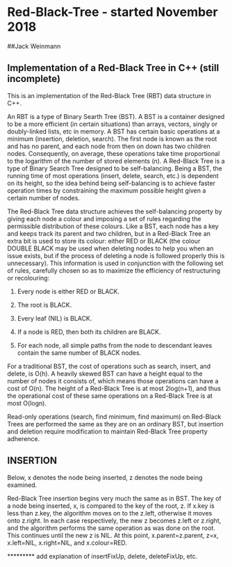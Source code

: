 # Red-Black-Tree - started November 2018
##Jack Weinmann 

## Implementation of a Red-Black Tree in C++ (still incomplete)

This is an implementation of the Red-Black Tree (RBT) data structure in C++. 

An RBT is a type of Binary Searth Tree (BST). A BST is a container designed to be a more efficient (in certain situations) than arrays, vectors, singly or doubly-linked lists, etc in memory. A BST has certain basic operations at a minimum (insertion, deletion, search). The first node is known as the root and has no parent, and each node from then on down has two children nodes. Consequently, on average, these operations take time proportional to the logarithm of the number of stored elements (n). 
A Red-Black Tree is a type of Binary Search Tree designed to be self-balancing. Being a BST, the running time of most operations (insert, delete, search, etc.) is dependent on its height, so the idea behind being self-balancing is to achieve faster operation times by constraining the maximum possible height given a certain number of nodes.

The Red-Black Tree data structure achieves the self-balancing property by giving each node a colour and imposing a set of rules regarding the permissible distribution of these colours. Like a BST, each node  has a key and keeps track its parent and two children, but in a Red-Black Tree an extra bit is  used to store its colour: either RED or BLACK (the colour DOUBLE BLACK may be used when deleting nodes to help you when an issue exists, but if the process of deleting a node is followed properly this is unnecessary). This information is used in conjunction with the following set of rules, carefully chosen so as to maximize the efficiency of restructuring or recolouring:

   1. Every node is either RED or BLACK.

   2. The root is BLACK.

   3. Every leaf (NIL) is BLACK.

   4. If a node is RED, then both its children are BLACK.

   5. For each node, all simple paths from the node to descendant leaves contain the same number of BLACK nodes.

For a traditional BST, the cost of operations such as search, insert, and delete, is O(h). A heavily skewed BST can have a height equal to the number of nodes it consists of, which means those operations can have a cost of O(n). The height of a Red-Black Tree is at most 2log(n+1), and thus the operational cost of these same operations on a Red-Black Tree is at most O(logn).

Read-only operations (search, find minimum, find maximum) on Red-Black Trees are performed the same as they are on an ordinary BST, but insertion and deletion require modification to maintain Red-Black Tree property adherence. 



## INSERTION

Below, x denotes the node being inserted, z denotes the node being examined. 

Red-Black Tree insertion begins very much the same as in BST. The key of a node being inserted, x, is compared to the key of the root, z. If x.key is less than z.key, the algorithm moves on to the z.left, otherwise it moves onto z.right. In each case respectively, the new z becomes z.left or z.right, and the algorithm performs the same operation as was done on the root. This continues until the new z is NIL. At this point, x.parent=z.parent, z=x, x.left=NIL, x.right=NIL, and x.colour=RED.

********* add explanation of insertFixUp, delete, deleteFixUp, etc. 
